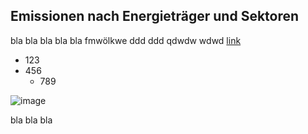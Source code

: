 ## Emissionen nach Energieträger und Sektoren
 
bla bla bla bla bla fmwölkwe
ddd   ddd qdwdw  wdwd
[link](https://www.google.com)

  * 123
  * 456
    * 789

![image](/images/testing.jpg)  


bla bla bla

